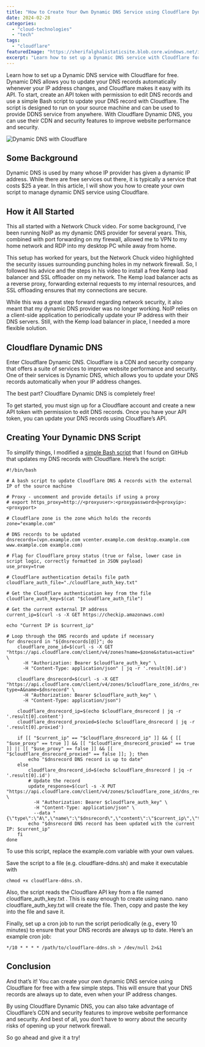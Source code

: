 ```yaml
---
title: "How to Create Your Own Dynamic DNS Service using Cloudflare Dynamic DNS"
date: 2024-02-28
categories: 
  - "cloud-technologies"
  - "tech"
tags: 
  - "cloudflare"
featuredImage: "https://sherifalghalistaticsite.blob.core.windows.net/images/DALL·E-2024-02-28-05.47.47-Design-a-simple-and-clean-featured-image-for-a-post-about-creating-a-Dynamic-DNS-service-using-Cloudflare.-The-image-should-be-based-on-simple-geometr.webp"
excerpt: "Learn how to set up a Dynamic DNS service with Cloudflare for free to automatically update your DNS records when your IP address changes."
---
```


Learn how to set up a Dynamic DNS service with Cloudflare for free. Dynamic DNS allows you to update your DNS records automatically whenever your IP address changes, and Cloudflare makes it easy with its API. To start, create an API token with permission to edit DNS records and use a simple Bash script to update your DNS record with Cloudflare. The script is designed to run on your source machine and can be used to provide DDNS service from anywhere. With Cloudflare Dynamic DNS, you can use their CDN and security features to improve website performance and security.

![Dynamic DNS with Cloudflare](https://sherifalghalistaticsite.blob.core.windows.net/images/DALL·E-2024-02-28-05.47.47-Design-a-simple-and-clean-featured-image-for-a-post-about-creating-a-Dynamic-DNS-service-using-Cloudflare.-The-image-should-be-based-on-simple-geometr.webp)

[](https://www.sherifalghali.com/2023/02/22/how-to-create-your-own-dynamic-dns-service-using-cloudflare-dynamic-dns/)

## Some Background

Dynamic DNS is used by many whose IP provider has given a dynamic IP address. While there are free services out there, it is typically a service that costs $25 a year. In this article, I will show you how to create your own script to manage dynamic DNS service using Cloudflare.

## How it All Started

This all started with a Network Chuck video. For some background, I’ve been running NoIP as my dynamic DNS provider for several years. This, combined with port forwarding on my firewall, allowed me to VPN to my home network and RDP into my desktop PC while away from home.

This setup has worked for years, but the Network Chuck video highlighted the security issues surrounding punching holes in my network firewall. So, I followed his advice and the steps in his video to install a free Kemp load balancer and SSL offloader on my network. The Kemp load balancer acts as a reverse proxy, forwarding external requests to my internal resources, and SSL offloading ensures that my connections are secure.

While this was a great step forward regarding network security, it also meant that my dynamic DNS provider was no longer working. NoIP relies on a client-side application to periodically update your IP address with their DNS servers. Still, with the Kemp load balancer in place, I needed a more flexible solution.

## Cloudflare Dynamic DNS

Enter Cloudflare Dynamic DNS. Cloudflare is a CDN and security company that offers a suite of services to improve website performance and security. One of their services is Dynamic DNS, which allows you to update your DNS records automatically when your IP address changes.

The best part? Cloudflare Dynamic DNS is completely free!

To get started, you must sign up for a Cloudflare account and create a new API token with permission to edit DNS records. Once you have your API token, you can update your DNS records using Cloudflare’s API.

## Creating Your Dynamic DNS Script

To simplify things, I modified a [simple Bash script](https://gist.github.com/Tras2/cba88201b17d765ec065ccbedfb16d9a) that I found on GitHub that updates my DNS records with Cloudflare. Here’s the script:

```
#!/bin/bash

# A bash script to update Cloudflare DNS A records with the external IP of the source machine

# Proxy - uncomment and provide details if using a proxy
# export https_proxy=http://<proxyuser>:<proxypassword>@<proxyip>:<proxyport>

# Cloudflare zone is the zone which holds the records
zone="example.com"

# DNS records to be updated
dnsrecords=(vpn.example.com vcenter.example.com desktop.example.com www.example.com example.com)

# Flag for Cloudflare proxy status (true or false, lower case in script logic, correctly formatted in JSON payload)
use_proxy=true

# Cloudflare authentication details file path
cloudflare_auth_file="./cloudflare_auth_key.txt"

# Get the Cloudflare authentication key from the file
cloudflare_auth_key=$(cat "$cloudflare_auth_file")

# Get the current external IP address
current_ip=$(curl -s -X GET https://checkip.amazonaws.com)

echo "Current IP is $current_ip"

# Loop through the DNS records and update if necessary
for dnsrecord in "${dnsrecords[@]}"; do
    cloudflare_zone_id=$(curl -s -X GET "https://api.cloudflare.com/client/v4/zones?name=$zone&status=active" \
      -H "Authorization: Bearer $cloudflare_auth_key" \
      -H "Content-Type: application/json" | jq -r '.result[0].id')

    cloudflare_dnsrecord=$(curl -s -X GET "https://api.cloudflare.com/client/v4/zones/$cloudflare_zone_id/dns_records?type=A&name=$dnsrecord" \
      -H "Authorization: Bearer $cloudflare_auth_key" \
      -H "Content-Type: application/json")

    cloudflare_dnsrecord_ip=$(echo $cloudflare_dnsrecord | jq -r '.result[0].content')
    cloudflare_dnsrecord_proxied=$(echo $cloudflare_dnsrecord | jq -r '.result[0].proxied')

    if [[ "$current_ip" == "$cloudflare_dnsrecord_ip" ]] && { [[ "$use_proxy" == true ]] && [[ "$cloudflare_dnsrecord_proxied" == true ]] || [[ "$use_proxy" == false ]] && [[ "$cloudflare_dnsrecord_proxied" == false ]]; }; then
        echo "$dnsrecord DNS record is up to date"
    else
        cloudflare_dnsrecord_id=$(echo $cloudflare_dnsrecord | jq -r '.result[0].id')
        # Update the record
        update_response=$(curl -s -X PUT "https://api.cloudflare.com/client/v4/zones/$cloudflare_zone_id/dns_records/$cloudflare_dnsrecord_id" \
          -H "Authorization: Bearer $cloudflare_auth_key" \
          -H "Content-Type: application/json" \
          --data "{\"type\":\"A\",\"name\":\"$dnsrecord\",\"content\":\"$current_ip\",\"ttl\":1,\"proxied\":$use_proxy}")
        echo "$dnsrecord DNS record has been updated with the current IP: $current_ip"
    fi
done
```

To use this script, replace the example.com variable with your own values.

Save the script to a file (e.g. cloudflare-ddns.sh) and make it executable with

```
chmod +x cloudflare-ddns.sh.
```

Also, the script reads the Cloudflare API key from a file named cloudflare\_auth\_key.txt . This is easy enough to create using nano. nano cloudflare\_auth\_key.txt will create the file. Then, copy and paste the key into the file and save it.

Finally, set up a cron job to run the script periodically (e.g., every 10 minutes) to ensure that your DNS records are always up to date. Here’s an example cron job:

```
*/10 * * * * /path/to/cloudflare-ddns.sh > /dev/null 2>&1
```

## Conclusion

And that’s it! You can create your own dynamic DNS service using Cloudflare for free with a few simple steps. This will ensure that your DNS records are always up to date, even when your IP address changes.

By using Cloudflare Dynamic DNS, you can also take advantage of Cloudflare’s CDN and security features to improve website performance and security. And best of all, you don’t have to worry about the security risks of opening up your network firewall.

So go ahead and give it a try!
